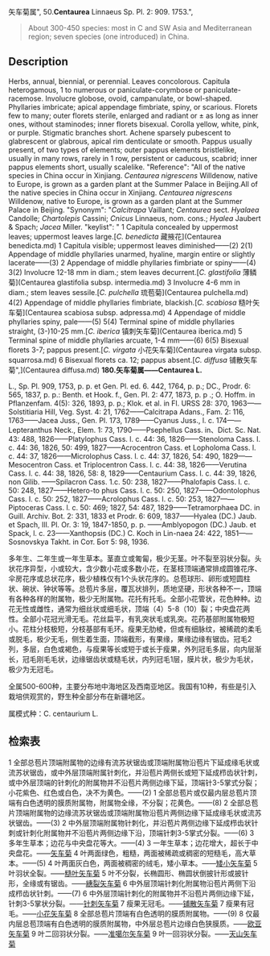 矢车菊属",
50.**Centaurea** Linnaeus Sp. Pl. 2: 909. 1753.",

> About 300-450 species: most in C and SW Asia and Mediterranean region; seven species (one introduced) in China.

## Description
Herbs, annual, biennial, or perennial. Leaves concolorous. Capitula heterogamous, 1 to numerous or paniculate-corymbose or paniculate-racemose. Involucre globose, ovoid, campanulate, or bowl-shaped. Phyllaries imbricate; apical appendage fimbriate, spiny, or scarious. Florets few to many; outer florets sterile, enlarged and radiant or ± as long as inner ones, without staminodes; inner florets bisexual. Corolla yellow, white, pink, or purple. Stigmatic branches short. Achene sparsely pubescent to glabrescent or glabrous, apical rim denticulate or smooth. Pappus usually present, of two types of elements; outer pappus elements bristlelike, usually in many rows, rarely in 1 row, persistent or caducous, scabrid; inner pappus elements short, usually scalelike.
  "Reference": "All of the native species in China occur in Xinjiang. *Centaurea nigrescens* Willdenow, native to Europe, is grown as a garden plant at the Summer Palace in Beijing.All of the native species in China occur in Xinjiang. *Centaurea nigrescens* Willdenow, native to Europe, is grown as a garden plant at the Summer Palace in Beijing.
  "Synonym": "*Calcitrapa* Vaillant; *Centaurea* sect. *Hyalaea* Candolle; *Chartolepis* Cassini; *Cnicus* Linnaeus, nom. cons.; *Hyalea* Jaubert &amp; Spach; *Jacea* Miller.
  "keylist": "
1 Capitula concealed by uppermost leaves; uppermost leaves large.[*C. benedicta* 藏掖花](Centaurea benedicta.md)
1 Capitula visible; uppermost leaves diminished——(2)
2(1) Appendage of middle phyllaries unarmed, hyaline, margin entire or slightly lacerate——(3)
2 Appendage of middle phyllaries fimbriate or spiny——(4)
3(2) Involucre 12-18 mm in diam.; stem leaves decurrent.[*C. glastifolia* 薄鳞菊](Centaurea glastifolia subsp. intermedia.md)
3 Involucre 4-6 mm in diam.; stem leaves sessile.[*C. pulchella* 琉苞菊](Centaurea pulchella.md)
4(2) Appendage of middle phyllaries fimbriate, blackish.[*C. scabiosa* 糙叶矢车菊](Centaurea scabiosa subsp. adpressa.md)
4 Appendage of middle phyllaries spiny, pale——(5)
5(4) Terminal spine of middle phyllaries straight, (3-)10-25 mm.[*C. iberica* 镇刺矢车菊](Centaurea iberica.md)
5 Terminal spine of middle phyllaries arcuate, 1-4 mm——(6)
6(5) Bisexual florets 3-7; pappus present.[*C. virgata* 小花矢车菊](Centaurea virgata subsp. squarrosa.md)
6 Bisexual florets ca. 12; pappus absent.[*C. diffusa* 铺散矢车菊",](Centaurea diffusa.md)
**180.矢车菊属——Centaurea L.**

L., Sp. Pl. 909, 1753, p. p. et Gen. Pl. ed. 6. 442, 1764, p. p.; DC., Prodr. 6: 565, 1837, p. p.: Benth. et Hook. f., Gen. Pl. 2: 477, 1873, p. p .; O. Hoffm. in Pflanzenfam. 4(5): 326, 1893, p. p.; Klok. et al. in Fl. URSS 28: 370, 1963——Solstitiaria Hill, Veg. Syst. 4: 21, 1762——Calcitrapa Adans., Fam. 2: 116, 1763——Jacea Juss., Gen. Pl. 173, 1789——Cyanus Juss., l. c. 174——Lepteranthus Neck., Elem. 1: 73, 1790——Psephellus Cass. in、Dict. Sc. Nat. 43: 488, 1826——Platylophus Cass. l. c. 44: 36, 1826——Stenoloma Cass. l. c. 44: 36, 1826, 50: 499, 1827——Acrocentron Cass. et Lopholoma Cass. l. c. 44: 37, 1826——Microlophus Cass. l. c. 44: 37, 1826, 54: 490, 1829——Mesocentron Cass. et Triplocentron Cass. l. c. 44: 38, 1826——Verutina Cass. l. c. 44: 38, 1826, 58: 8, 1829——Centaurium Cass. l. c. 44: 39, 1826, non Gilib. ——Spilacron Cass. 1.c. 50: 238, 1827——Phalofapis Cass. l. c. 50: 248, 1827——Hetero-to phus Cass. l. c. 50: 250, 1827——Odontolophus Cass. l. c. 50: 252, 1827——Acrolophus Cass. l. c. 50: 253, 1827——Piptoceras Cass. l. c. 50: 469; 1827, 54: 487, 1829——Tetramorphaea DC. in Guill. Archiv. Bot. 2: 331, 1833 et Prodr. 6: 609, 1837——Hyalea (DC.) Jaub. et Spach, Ill. Pl. Or. 3: 19, 1847-1850, p. p. ——Amblyopogon (DC.) Jaub. et Spack, l. c. 23——Xanthopsis (DC.) C. Koch in Lin-naea 24: 422, 1851——Sosnovskya Takht. in Сот. Бот 5: 98, 1936.

多年生、二年生或一年生草本。茎直立或匍匐，极少无茎。叶不裂至羽状分裂。头状花序异型，小或较大，含少数小花或多数小花，在茎枝顶端通常排成圆锥花序、伞房花序或总状花序，极少植株仅有1个头状花序的。总苞球形、卵形或短圆柱状、碗状、钟状等等。总苞片多层，覆瓦状排列，质地坚硬，形状各种不一，顶端有各种各样的附属物，极少无附属物。花托有托毛。全部小花管状，花色种种。边花无性或雌性，通常为细丝状或细毛状，顶端（4）5-8（10）裂；中央盘花两性。全部小花冠光滑无毛。花丝扁平，有乳突状毛或乳突。花药基部附属物极短小。花柱分枝极短，分枝基部有毛环。瘦果无肋棱，但或有细脉纹，被稀疏的柔毛或脱毛，极少无毛，侧生着生面，顶端截形，有果缘，果缘边缘有锯齿。冠毛2列，多层，白色或褐色，与瘦果等长或短于或长于瘦果，外列冠毛多层，向内层渐长，冠毛刚毛毛状，边缘锯齿状或糙毛状，内列冠毛1层，膜片状，极少为毛状，极少为无冠毛。

全属500-600种，主要分布地中海地区及西南亚地区。我国有10种，有些是引入栽培供观赏的，野生种全部分布在新疆地区。

属模式种：C. centaurium L.

## 检索表

1 全部总苞片顶端附属物的边缘有流苏状锯齿或顶端附属物沿苞片下延成缘毛状或流苏状锯齿，或中外层顶端附属针刺化，并沿苞片两侧长或短下延成栉齿状针刺，或中外层顶端的针刺化的附属物并不沿苞片两侧边缘下延，顶端针3-5掌式分裂；小花紫色、红色或白色，决不为黄色。——(2)
1 全部总苞片或仅最内层总苞片顶端有白色透明的膜质附属物，附属物全缘，不分裂；花黄色。——(8)
2 全部总苞片顶端附属物的边缘流苏状锯齿或顶端附属物沿苞片两侧边缘下延成缘毛状或流苏状锯齿。——(3)
2 中外层顶端附属物针刺化，并沿苞片两侧边缘下延成栉齿状针刺或针刺化附属物并不沿苞片两侧边缘下沿，顶端针刺3-5掌式分裂。——(6)
3 多年生草本；边花与中央盘花等大。——(4)
3 一年生草本；边花增大，超长于中央盘花。——[矢车菊](Centaurea%20cyanus.md)
4 叶两面绿色，粗糙，两面被稀疏或稠密的短糙毛，高大草本。——(5)
4 叶两面灰白色，两面被稠密的绒毛，矮小草本。——[矮小矢车菊](Centaurea%20sibirica.md)
5 叶羽状全裂。——[糙叶矢车菊](Centaurea%20adpressa.md)
5 叶不分裂，长椭圆形、椭圆状倒披针形或披针形，全缘或有锯齿。——[繐裂矢车菊](Centaurea%20nigrescens.md)
6 中外层顶端针刺化附属物沿苞片两侧下沿成栉齿状针刺。——(7)
6 中外层顶端针刺化的附属物并不沿苞片两侧边缘下延，针刺3-5掌状分裂。——[针刺矢车菊](Centaurea%20iberica.md)
7 瘦果无冠毛。——[铺散矢车菊](Centaurea%20diffusa.md)
7 瘦果有冠毛。——[小花矢车菊](Centaurea%20squarosa.md)
8 全部总苞片顶端有白色透明的膜质附属物。——(9)
8 仅最内层总苞顶端有白色透明的膜质附属物，中外层总苞片边缘白色狭膜质。——[欧亚矢车菊](Centaurea%20ruthenica.md)
9 叶二回羽状分裂。——[准噶尔矢车菊](Centaurea%20dschungarica.md)
9 叶一回羽状分裂。——[天山矢车菊](Centaurea%20kasakorum.md)
